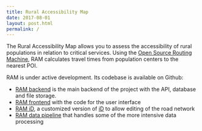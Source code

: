 ```yaml
---
title: Rural Accessibility Map
date: 2017-08-01
layout: post.html
permalink: /
---
```


The Rural Accessibility Map allows you to assess the accessibility of rural populations in relation to critical services. Using the [Open Source Routing Machine](http://project-osrm.org/), RAM calculates travel times from population centers to the nearest POI.

RAM is under active development. Its codebase is available on Github:

- [RAM backend](https://github.com/WorldBank-Transport/ram-backend) is the main backend of the project with the API, database and file storage.
- [RAM frontend](https://github.com/WorldBank-Transport/ram-frontend) with the code for the user interface
- [RAM iD](https://github.com/WorldBank-Transport/ram-iD), a customized version of [iD](https://github.com/openstreetmap/iD) to allow editing of the road network
- [RAM data pipeline](https://github.com/WorldBank-Transport/ram-datapipeline) that handles some of the more intensive data processing
